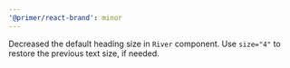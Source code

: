 ```yaml
---
'@primer/react-brand': minor
---
```


Decreased the default heading size in `River` component. Use `size="4"` to restore the previous text size, if needed.

